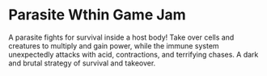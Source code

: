 # Parasite Wthin Game Jam


A parasite fights for survival inside a host body! Take over cells and creatures to multiply and gain power, while the immune system unexpectedly attacks with acid, contractions, and terrifying chases. A dark and brutal strategy of survival and takeover.
